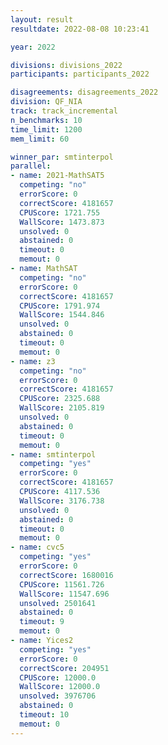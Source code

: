 ```yaml
---
layout: result
resultdate: 2022-08-08 10:23:41

year: 2022

divisions: divisions_2022
participants: participants_2022

disagreements: disagreements_2022
division: QF_NIA
track: track_incremental
n_benchmarks: 10
time_limit: 1200
mem_limit: 60

winner_par: smtinterpol
parallel:
- name: 2021-MathSAT5
  competing: "no"
  errorScore: 0
  correctScore: 4181657
  CPUScore: 1721.755
  WallScore: 1473.873
  unsolved: 0
  abstained: 0
  timeout: 0
  memout: 0
- name: MathSAT
  competing: "no"
  errorScore: 0
  correctScore: 4181657
  CPUScore: 1791.974
  WallScore: 1544.846
  unsolved: 0
  abstained: 0
  timeout: 0
  memout: 0
- name: z3
  competing: "no"
  errorScore: 0
  correctScore: 4181657
  CPUScore: 2325.688
  WallScore: 2105.819
  unsolved: 0
  abstained: 0
  timeout: 0
  memout: 0
- name: smtinterpol
  competing: "yes"
  errorScore: 0
  correctScore: 4181657
  CPUScore: 4117.536
  WallScore: 3176.738
  unsolved: 0
  abstained: 0
  timeout: 0
  memout: 0
- name: cvc5
  competing: "yes"
  errorScore: 0
  correctScore: 1680016
  CPUScore: 11561.726
  WallScore: 11547.696
  unsolved: 2501641
  abstained: 0
  timeout: 9
  memout: 0
- name: Yices2
  competing: "yes"
  errorScore: 0
  correctScore: 204951
  CPUScore: 12000.0
  WallScore: 12000.0
  unsolved: 3976706
  abstained: 0
  timeout: 10
  memout: 0
---
```

